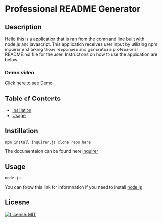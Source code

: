 # Professional README Generator 

## Description
Hello this is a application that is ran from the command line built with node.js and javascript. This application receives user input by utilizing npm inquirer and taking those responses and generates a professional README.md file for the user. Instructions on how to use the application are below

### Demo video 
[Click here to see Demo](https://youtu.be/MwC7XYuMeuQ)

## Table of Contents
* [Insillation](#instillation)
* [Usage](#usage)

## Instillation 
    npm install inquirer.js clone repo here
The documentaion can be found here [inquirer](https://www.npmjs.com/package/inquirer)

## Usage
    node.js
You can folow this link for informnation if you need to install [node.js](https://nodejs.org/)

## Licesne 
[![License: MIT](https://img.shields.io/badge/License-MIT-yellow.svg)](https://opensource.org/licenses/MIT)

    

